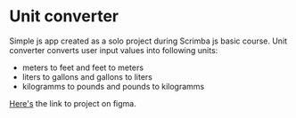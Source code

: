 # Unit converter

Simple js app created as a solo project during Scrimba js basic course.
Unit converter converts user input values into following units:
- meters to feet and feet to meters
- liters to gallons and gallons to liters
- kilogramms to pounds and pounds to kilogramms


[Here's](https://www.figma.com/file/65FTj7FZ5AEVH4HIyXdGVh/Unit-Conversion?node-id=0%3A1&t=lqsED2Up31PMDWt6-0) the link to project on figma.